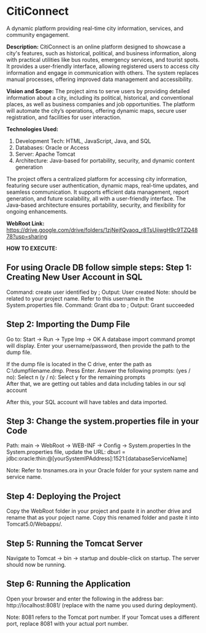 # CitiConnect
A dynamic platform providing real-time city information, services, and community engagement.

**Description:** 
CitiConnect is an online platform designed to showcase a city's features, such as historical, political, and business information, along with practical utilities like bus routes, emergency services, and tourist spots. It provides a user-friendly interface, allowing registered users to access city information and engage in communication with others. The system replaces manual processes, offering improved data management and accessibility.

**Vision and Scope:**
The project aims to serve users by providing detailed information about a city, including its political, historical, and conventional places, as well as business companies and job opportunities. The platform will automate the city’s operations, offering dynamic maps, secure user registration, and facilities for user interaction.

**Technologies Used:**
1. Development Tech: HTML, JavaScript, Java, and SQL
2. Databases: Oracle or Access
3. Server: Apache Tomcat
4. Architecture: Java-based for portability, security, and dynamic content generation

The project offers a centralized platform for accessing city information, featuring secure user authentication, dynamic maps, real-time updates, and seamless communication. It supports efficient data management, report generation, and future scalability, all with a user-friendly interface. The Java-based architecture ensures portability, security, and flexibility for ongoing enhancements.

****WebRoot Link:**** https://drive.google.com/drive/folders/1zjNejfQyaoq_r8TsUijwgH9c9TZQ4878?usp=sharing 



**HOW TO EXECUTE:**

For using Oracle DB follow simple steps:
Step 1: Creating New User Account in SQL
----------------------------------------
Command: create user <username> identified by <password>;
  Output: User created
  Note: <username> should be related to your project name. Refer to this username in the System.properties file.
Command: Grant dba to <username>;
  Output: Grant succeeded

Step 2: Importing the Dump File
--------------------------------
Go to: Start -> Run -> Type Imp -> OK
A database import command prompt will display. Enter your username/password, then provide the path to the dump file.

If the dump file is located in the C drive, enter the path as C:\dumpfilename.dmp.
  Press Enter. Answer the following prompts:
  (yes / no): Select n
  (y / n): Select y for the remaining prompts  
  After that, we are getting out tables and data including tables in our sql account

After this, your SQL account will have tables and data imported.

Step 3: Change the system.properties file in your Code
------------------------------------------------------
Path: main -> WebRoot -> WEB-INF -> Config -> System.properties
In the System.properties file, update the URL:
        dburl = jdbc:oracle:thin:@[yourSystemIPAddress]:1521:[databaseServiceName]

Note: Refer to tnsnames.ora in your Oracle folder for your system name and service name.	

Step 4: Deploying the Project
-----------------------------
Copy the WebRoot folder in your project and paste it in another drive and rename that as your poject name.
Copy this renamed folder and paste it into Tomcat5.0/Webapps/.

Step 5: Running the Tomcat Server
---------------------------------
Navigate to Tomcat -> bin -> startup and double-click on startup.
The server should now be running.

Step 6: Running the Application
-------------------------------
Open your browser and enter the following in the address bar:
http://localhost:8081/<projectname> (replace <projectname> with the name you used during deployment).

Note: 8081 refers to the Tomcat port number. If your Tomcat uses a different port, replace 8081 with your actual port number.
